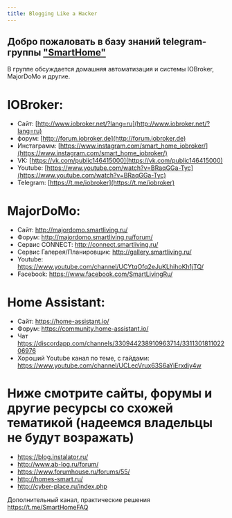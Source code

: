 ```yaml
---
title: Blogging Like a Hacker
---
```


## Добро пожаловать в базу знаний telegram-группы ["SmartHome"](https://t.me/SmartsHome)

В группе обсуждается домашняя автоматизация и системы IOBroker, MajorDoMo и другие.

# IOBroker:

* Сайт: [http://www.iobroker.net/?lang=ru](http://www.iobroker.net/?lang=ru)
* форум: [http://forum.iobroker.de](http://forum.iobroker.de)
* Инстаграмм: [https://www.instagram.com/smart_home_iobroker/](https://www.instagram.com/smart_home_iobroker/)
* VK: [https://vk.com/public146415000](https://vk.com/public146415000)
* Youtube: [https://www.youtube.com/watch?v=BRaqGGa-Tyc](https://www.youtube.com/watch?v=BRaqGGa-Tyc)
* Telegram: [https://t.me/iobroker](https://t.me/iobroker)

# MajorDoMo:

* Сайт: http://majordomo.smartliving.ru/
* Форум: http://majordomo.smartliving.ru/forum/
* Сервис CONNECT: http://connect.smartliving.ru/
* Сервис Галерея/Планировщик: http://gallery.smartliving.ru/
* Youtube: https://www.youtube.com/channel/UCYtqOfq2eJuKLhihoKh1jTQ/
* Facebook: https://www.facebook.com/SmartLivingRu/

# Home Assistant:

* Сайт: https://home-assistant.io/
* Форум: https://community.home-assistant.io/
* Чат https://discordapp.com/channels/330944238910963714/331130181102206976
* Хороший Youtube канал по теме, с гайдами: https://www.youtube.com/channel/UCLecVrux63S6aYiErxdiy4w


# Ниже смотрите сайты, форумы и другие ресурсы со схожей тематикой (надеемся владельцы не будут возражать)

* https://blog.instalator.ru/
* http://www.ab-log.ru/forum/
* https://www.forumhouse.ru/forums/55/
* http://homes-smart.ru/
* http://cyber-place.ru/index.php

Дополнительный канал, практические решения https://t.me/SmartHomeFAQ
